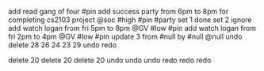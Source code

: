 add read gang of four #pin
add success party from 6pm to 8pm for completing cs2103 project @soc #high #pin #party
set 1 done
set 2 ignore
add watch logan from fri 5pm to 8pm @GV #low #pin
add watch logan from fri 2pm to 4pm @GV #low #pin
update 3 from #null by #null @null
undo
delete 28 26 24 23 29
undo
redo

delete 20
delete 20
delete 20
undo
undo
undo
redo
redo
redo